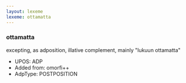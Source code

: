 ```yaml
---
layout: lexeme
lexeme: ottamatta
---
```


###  ottamatta

excepting, as adposition, illative complement, mainly "lukuun ottamatta"
* UPOS:  ADP
* Added from:  omorfi++
* AdpType:  POSTPOSITION

